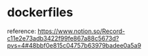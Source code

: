 # dockerfiles

reference: https://www.notion.so/Record-c11e2e73adb3422f99fe867a88c5673d?pvs=4#48bbf0e815c04757b63979badee0a5a9

